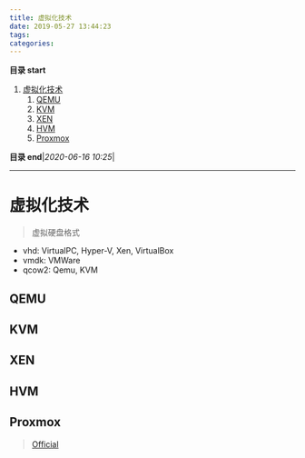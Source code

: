 ```yaml
---
title: 虚拟化技术
date: 2019-05-27 13:44:23
tags: 
categories: 
---
```


**目录 start**

1. [虚拟化技术](#虚拟化技术)
    1. [QEMU](#qemu)
    1. [KVM](#kvm)
    1. [XEN](#xen)
    1. [HVM](#hvm)
    1. [Proxmox](#proxmox)

**目录 end**|_2020-06-16 10:25_|
****************************************
# 虚拟化技术

> 虚拟硬盘格式
- vhd: VirtualPC, Hyper-V, Xen, VirtualBox
- vmdk: VMWare
- qcow2: Qemu, KVM

## QEMU

## KVM

## XEN

## HVM

## Proxmox
> [Official](https://www.proxmox.com/en/)
